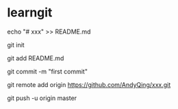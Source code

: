 # learngit

echo "# xxx" >> README.md

git init

git add README.md

git commit -m "first commit"

git remote add origin https://github.com/AndyQing/xxx.git

git push -u origin master
